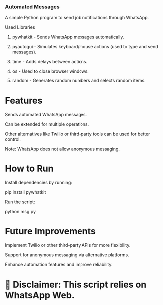 ### Automated Messages

A simple Python program to send job notifications through WhatsApp.

Used Libraries

1. pywhatkit - Sends WhatsApp messages automatically.

2. pyautogui - Simulates keyboard/mouse actions (used to type and send messages).

3. time - Adds delays between actions.

4. os - Used to close browser windows.

5. random - Generates random numbers and selects random items.

# Features

Sends automated WhatsApp messages.

Can be extended for multiple operations.

Other alternatives like Twilio or third-party tools can be used for better control.

Note: WhatsApp does not allow anonymous messaging.

# How to Run

Install dependencies by running:

pip install pywhatkit

Run the script:

python msg.py

# Future Improvements

Implement Twilio or other third-party APIs for more flexibility.

Support for anonymous messaging via alternative platforms.

Enhance automation features and improve reliability.

# 📌 Disclaimer: This script relies on WhatsApp Web.
